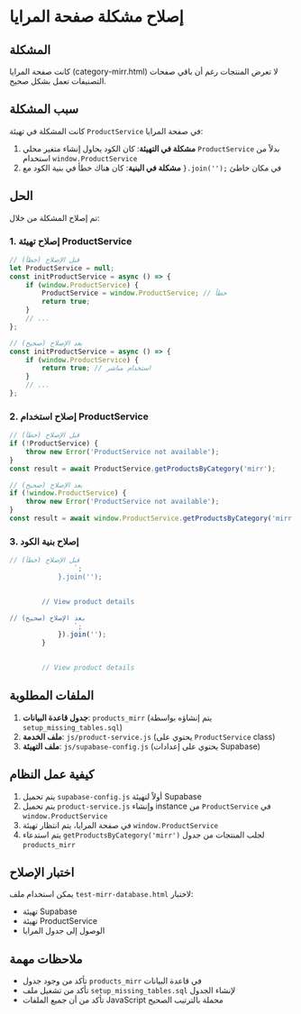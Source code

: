 # إصلاح مشكلة صفحة المرايا

## المشكلة
كانت صفحة المرايا (category-mirr.html) لا تعرض المنتجات رغم أن باقي صفحات التصنيفات تعمل بشكل صحيح.

## سبب المشكلة
كانت المشكلة في تهيئة `ProductService` في صفحة المرايا:

1. **مشكلة في التهيئة**: كان الكود يحاول إنشاء متغير محلي `ProductService` بدلاً من استخدام `window.ProductService`
2. **مشكلة في البنية**: كان هناك خطأ في بنية الكود مع `}.join('');` في مكان خاطئ

## الحل
تم إصلاح المشكلة من خلال:

### 1. إصلاح تهيئة ProductService
```javascript
// قبل الإصلاح (خطأ)
let ProductService = null;
const initProductService = async () => {
    if (window.ProductService) {
        ProductService = window.ProductService; // خطأ
        return true;
    }
    // ...
};

// بعد الإصلاح (صحيح)
const initProductService = async () => {
    if (window.ProductService) {
        return true; // استخدام مباشر
    }
    // ...
};
```

### 2. إصلاح استخدام ProductService
```javascript
// قبل الإصلاح (خطأ)
if (!ProductService) {
    throw new Error('ProductService not available');
}
const result = await ProductService.getProductsByCategory('mirr');

// بعد الإصلاح (صحيح)
if (!window.ProductService) {
    throw new Error('ProductService not available');
}
const result = await window.ProductService.getProductsByCategory('mirr');
```

### 3. إصلاح بنية الكود
```javascript
// قبل الإصلاح (خطأ)
                `;
            }.join('');
        

        // View product details

// بعد الإصلاح (صحيح)
                `;
            }).join('');
        }
        

        // View product details
```

## الملفات المطلوبة
1. **جدول قاعدة البيانات**: `products_mirr` (يتم إنشاؤه بواسطة `setup_missing_tables.sql`)
2. **ملف الخدمة**: `js/product-service.js` (يحتوي على `ProductService` class)
3. **ملف التهيئة**: `js/supabase-config.js` (يحتوي على إعدادات Supabase)

## كيفية عمل النظام
1. يتم تحميل `supabase-config.js` أولاً لتهيئة Supabase
2. يتم تحميل `product-service.js` وإنشاء instance من `ProductService` في `window.ProductService`
3. في صفحة المرايا، يتم انتظار تهيئة `window.ProductService`
4. يتم استدعاء `getProductsByCategory('mirr')` لجلب المنتجات من جدول `products_mirr`

## اختبار الإصلاح
يمكن استخدام ملف `test-mirr-database.html` لاختبار:
- تهيئة Supabase
- تهيئة ProductService
- الوصول إلى جدول المرايا

## ملاحظات مهمة
- تأكد من وجود جدول `products_mirr` في قاعدة البيانات
- تأكد من تشغيل ملف `setup_missing_tables.sql` لإنشاء الجدول
- تأكد من أن جميع الملفات JavaScript محملة بالترتيب الصحيح
